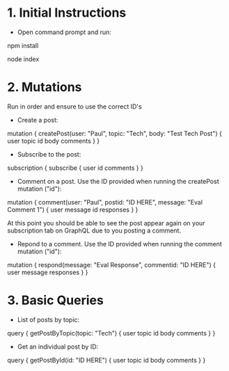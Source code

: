 # 1. Initial Instructions

* Open command prompt and run:

npm install

node index

# 2. Mutations 

Run in order and ensure to use the correct ID's

* Create a post:

mutation {
  createPost(user: "Paul", topic: "Tech", body: "Test Tech Post") {
    user
    topic
    id
    body
    comments
  }
}

* Subscribe to the post:

subscription {
  subscribe {
    user
    id
    comments
  }
}

* Comment on a post. Use the ID provided when running the createPost mutation ("id"):

mutation {
  comment(user: "Paul", postid: "ID HERE", message: "Eval Comment 1") {
    user
    message
    id
    responses
  }
}

At this point you should be able to see the post appear again on your subscription tab on GraphQL due to you posting a comment.

* Repond to a comment. Use the ID provided when running the comment mutation ("id"):

mutation {
  respond(message: "Eval Response", commentid: "ID HERE") {
    user
    message
    responses
  }
}

# 3. Basic Queries

* List of posts by topic:

query {
  getPostByTopic(topic: "Tech") {
    user
    topic
    id
    body
    comments
  }
}

* Get an individual post by ID:

query {
  getPostById(id: "ID HERE") {
    user
    topic
    id
    body
    comments
  }
}
